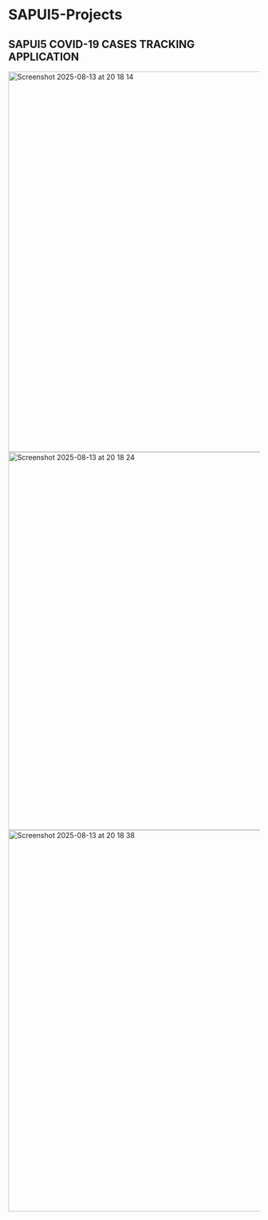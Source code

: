 # SAPUI5-Projects
## SAPUI5 COVID-19 CASES TRACKING APPLICATION

<img width="1437" height="762" alt="Screenshot 2025-08-13 at 20 18 14" src="https://github.com/user-attachments/assets/bf279301-aa3d-4859-bd65-93cb268401f9" />
<img width="1439" height="757" alt="Screenshot 2025-08-13 at 20 18 24" src="https://github.com/user-attachments/assets/4c6b37fd-30db-4baa-9319-0364f71274b4" />
<img width="1440" height="764" alt="Screenshot 2025-08-13 at 20 18 38" src="https://github.com/user-attachments/assets/df5acb99-913e-44e3-aa38-905f1de67c94" />
